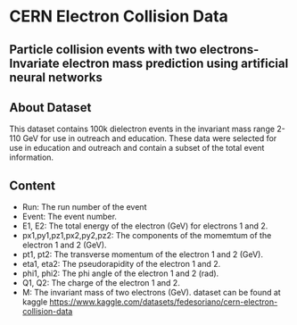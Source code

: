 # CERN Electron Collision Data
## Particle collision events with two electrons- Invariate electron mass prediction using artificial neural networks 
## About Dataset
This dataset contains 100k dielectron events in the invariant mass range 2-110 GeV for use in outreach and education. These data were selected for use in education and outreach and contain a subset of the total event information.
## Content
* Run: The run number of the event
* Event: The event number.
* E1, E2: The total energy of the electron (GeV) for electrons 1 and 2.
* px1,py1,pz1,px2,py2,pz2: The components of the momemtum of the electron 1 and 2 (GeV).
* pt1, pt2: The transverse momentum of the electron 1 and 2 (GeV).
* eta1, eta2: The pseudorapidity of the electron 1 and 2.
* phi1, phi2: The phi angle of the electron 1 and 2 (rad).
* Q1, Q2: The charge of the electron 1 and 2.
* M: The invariant mass of two electrons (GeV).
dataset can be found at kaggle https://www.kaggle.com/datasets/fedesoriano/cern-electron-collision-data
